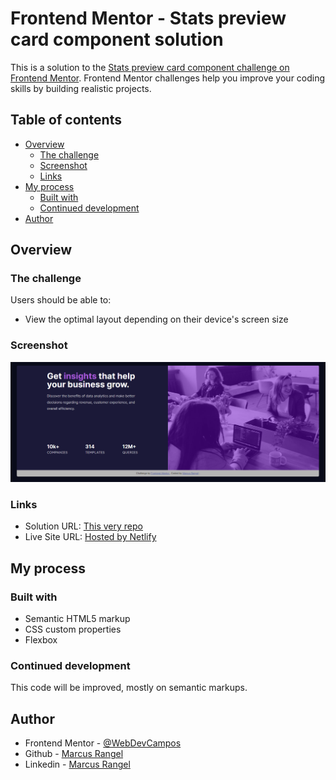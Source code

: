 # Frontend Mentor - Stats preview card component solution

This is a solution to the [Stats preview card component challenge on Frontend Mentor](https://www.frontendmentor.io/challenges/stats-preview-card-component-8JqbgoU62). Frontend Mentor challenges help you improve your coding skills by building realistic projects.

## Table of contents

- [Overview](#overview)
  - [The challenge](#the-challenge)
  - [Screenshot](#screenshot)
  - [Links](#links)
- [My process](#my-process)
  - [Built with](#built-with)
  - [Continued development](#continued-development)
- [Author](#author)

## Overview

### The challenge

Users should be able to:

- View the optimal layout depending on their device's screen size

### Screenshot

![](./images/screenshot.PNG)

### Links

- Solution URL: [This very repo](https://your-solution-url.com)
- Live Site URL: [Hosted by Netlify](https://statsfementor.netlify.app/)

## My process

### Built with

- Semantic HTML5 markup
- CSS custom properties
- Flexbox

### Continued development

This code will be improved, mostly on semantic markups.

## Author

- Frontend Mentor - [@WebDevCampos](https://www.frontendmentor.io/profile/WebDevCampos)
- Github - [Marcus Rangel](https://github.com/WebDevCampos)
- Linkedin - [Marcus Rangel](https://www.linkedin.com/in/marcus-rangel-webdev/)
